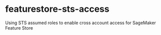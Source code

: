 # featurestore-sts-access
Using STS assumed roles to enable cross account access for SageMaker Feature Store
